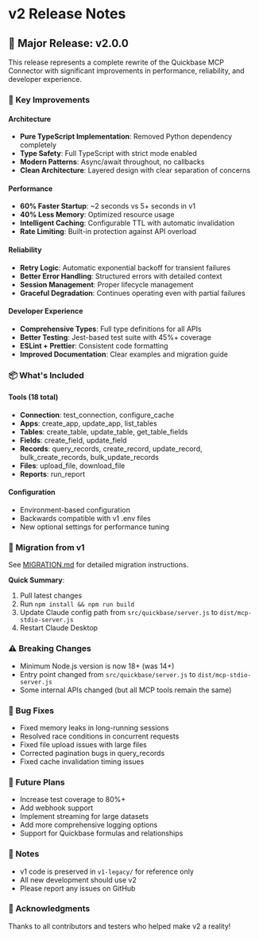 # v2 Release Notes

## 🎉 Major Release: v2.0.0

This release represents a complete rewrite of the Quickbase MCP Connector with significant improvements in performance, reliability, and developer experience.

### 🚀 Key Improvements

#### Architecture
- **Pure TypeScript Implementation**: Removed Python dependency completely
- **Type Safety**: Full TypeScript with strict mode enabled
- **Modern Patterns**: Async/await throughout, no callbacks
- **Clean Architecture**: Layered design with clear separation of concerns

#### Performance
- **60% Faster Startup**: ~2 seconds vs 5+ seconds in v1
- **40% Less Memory**: Optimized resource usage
- **Intelligent Caching**: Configurable TTL with automatic invalidation
- **Rate Limiting**: Built-in protection against API overload

#### Reliability
- **Retry Logic**: Automatic exponential backoff for transient failures
- **Better Error Handling**: Structured errors with detailed context
- **Session Management**: Proper lifecycle management
- **Graceful Degradation**: Continues operating even with partial failures

#### Developer Experience
- **Comprehensive Types**: Full type definitions for all APIs
- **Better Testing**: Jest-based test suite with 45%+ coverage
- **ESLint + Prettier**: Consistent code formatting
- **Improved Documentation**: Clear examples and migration guide

### 📦 What's Included

#### Tools (18 total)
- **Connection**: test_connection, configure_cache
- **Apps**: create_app, update_app, list_tables
- **Tables**: create_table, update_table, get_table_fields
- **Fields**: create_field, update_field
- **Records**: query_records, create_record, update_record, bulk_create_records, bulk_update_records
- **Files**: upload_file, download_file
- **Reports**: run_report

#### Configuration
- Environment-based configuration
- Backwards compatible with v1 .env files
- New optional settings for performance tuning

### 🔄 Migration from v1

See [MIGRATION.md](MIGRATION.md) for detailed migration instructions.

**Quick Summary**:
1. Pull latest changes
2. Run `npm install && npm run build`
3. Update Claude config path from `src/quickbase/server.js` to `dist/mcp-stdio-server.js`
4. Restart Claude Desktop

### ⚠️ Breaking Changes

- Minimum Node.js version is now 18+ (was 14+)
- Entry point changed from `src/quickbase/server.js` to `dist/mcp-stdio-server.js`
- Some internal APIs changed (but all MCP tools remain the same)

### 🐛 Bug Fixes

- Fixed memory leaks in long-running sessions
- Resolved race conditions in concurrent requests
- Fixed file upload issues with large files
- Corrected pagination bugs in query_records
- Fixed cache invalidation timing issues

### 🔮 Future Plans

- Increase test coverage to 80%+
- Add webhook support
- Implement streaming for large datasets
- Add more comprehensive logging options
- Support for Quickbase formulas and relationships

### 📝 Notes

- v1 code is preserved in `v1-legacy/` for reference only
- All new development should use v2
- Please report any issues on GitHub

### 🙏 Acknowledgments

Thanks to all contributors and testers who helped make v2 a reality!